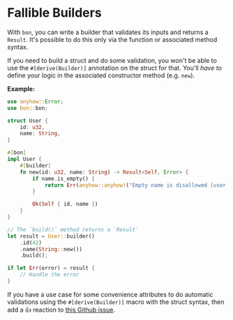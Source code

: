 # Fallible Builders

With `bon`, you can write a builder that validates its inputs and returns a `Result`. It's possible to do this only via the function or associated method syntax.

If you need to build a struct and do some validation, you won't be able to use the `#[derive(Builder)]` annotation on the struct for that. You'll *have to* define your logic in the associated constructor method (e.g. `new`).

**Example:**

```rust
use anyhow::Error;
use bon::bon;

struct User {
    id: u32,
    name: String,
}

#[bon]
impl User {
    #[builder]
    fn new(id: u32, name: String) -> Result<Self, Error> {
        if name.is_empty() {
            return Err(anyhow::anyhow!("Empty name is disallowed (user id: {id})"));
        }

        Ok(Self { id, name })
    }
}

// The `build()` method returns a `Result`
let result = User::builder()
    .id(42)
    .name(String::new())
    .build();

if let Err(error) = result {
    // Handle the error
}
```

If you have a use case for some convenience attributes to do automatic validations using the `#[derive(Builder)]` macro with the struct syntax, then add a 👍 reaction to [this Github issue](https://github.com/elastio/bon/issues/34).

